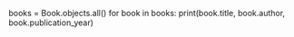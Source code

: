 books = Book.objects.all()
for book in books:
    print(book.title, book.author, book.publication_year)
